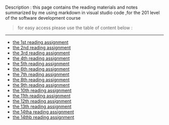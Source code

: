 Description :
this page contains the reading materials and notes summarized by me using markdown in visual studio code ,for the 201 level of the software development course
> for easy access please use the table of content below :
***
* [the 1st reading assignment](https://tamaraalbilleh.github.io/reading-notes/Code201Reading-Notes/class-01)
* [the 2nd reading assignment](https://tamaraalbilleh.github.io/reading-notes/Code201Reading-Notes/class-02/class-02)
* [the 3rd reading assignment](https://tamaraalbilleh.github.io/reading-notes/Code201Reading-Notes/class-03)
* [the 4th reading assignment](https://tamaraalbilleh.github.io/reading-notes/Code201Reading-Notes/class-04/class-04)
* [the 5th reading assignment](https://tamaraalbilleh.github.io/reading-notes/Code201Reading-Notes/class-05/class-05)
* [the 6th reading assignment](https://tamaraalbilleh.github.io/reading-notes/Code201Reading-Notes/class-06/class-06)
* [the 7th reading assignment](https://tamaraalbilleh.github.io/reading-notes/Code201Reading-Notes/class-07/class-07)
* [the 8th reading assignment](https://tamaraalbilleh.github.io/reading-notes/Code201Reading-Notes/class-08/class-08)
* [the 9th reading assignment](https://tamaraalbilleh.github.io/reading-notes/Code201Reading-Notes/class-09/class-09)
* [the 10th reading assignment](https://tamaraalbilleh.github.io/reading-notes/Code201Reading-Notes/class-10/class-10)
* [the 11th reading assignment](https://tamaraalbilleh.github.io/reading-notes/Code201Reading-Notes/class-11/class-11)
* [the 12th reading assignment](https://tamaraalbilleh.github.io/reading-notes/Code201Reading-Notes/class-12/class-12)
* [the 13th reading assignment](https://tamaraalbilleh.github.io/reading-notes/Code201Reading-Notes/class-13/class-13)
* [the 14tha reading assignment](https://tamaraalbilleh.github.io/reading-notes/Code201Reading-Notes/class-14/class-14a)
* [the 14thb reading assignment](https://tamaraalbilleh.github.io/reading-notes/Code201Reading-Notes/class-14/class-14b)
